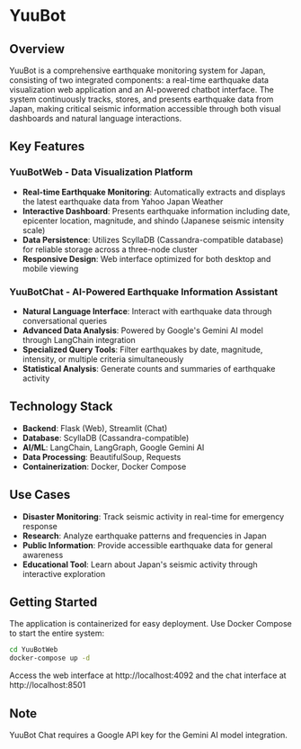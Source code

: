 # YuuBot

## Overview
YuuBot is a comprehensive earthquake monitoring system for Japan, consisting of two integrated components: a real-time earthquake data visualization web application and an AI-powered chatbot interface. The system continuously tracks, stores, and presents earthquake data from Japan, making critical seismic information accessible through both visual dashboards and natural language interactions.

## Key Features

### YuuBotWeb - Data Visualization Platform
- **Real-time Earthquake Monitoring**: Automatically extracts and displays the latest earthquake data from Yahoo Japan Weather
- **Interactive Dashboard**: Presents earthquake information including date, epicenter location, magnitude, and shindo (Japanese seismic intensity scale)
- **Data Persistence**: Utilizes ScyllaDB (Cassandra-compatible database) for reliable storage across a three-node cluster
- **Responsive Design**: Web interface optimized for both desktop and mobile viewing

### YuuBotChat - AI-Powered Earthquake Information Assistant
- **Natural Language Interface**: Interact with earthquake data through conversational queries
- **Advanced Data Analysis**: Powered by Google's Gemini AI model through LangChain integration
- **Specialized Query Tools**: Filter earthquakes by date, magnitude, intensity, or multiple criteria simultaneously
- **Statistical Analysis**: Generate counts and summaries of earthquake activity

## Technology Stack
- **Backend**: Flask (Web), Streamlit (Chat)
- **Database**: ScyllaDB (Cassandra-compatible)
- **AI/ML**: LangChain, LangGraph, Google Gemini AI
- **Data Processing**: BeautifulSoup, Requests
- **Containerization**: Docker, Docker Compose

## Use Cases
- **Disaster Monitoring**: Track seismic activity in real-time for emergency response
- **Research**: Analyze earthquake patterns and frequencies in Japan
- **Public Information**: Provide accessible earthquake data for general awareness
- **Educational Tool**: Learn about Japan's seismic activity through interactive exploration

## Getting Started
The application is containerized for easy deployment. Use Docker Compose to start the entire system:

```bash
cd YuuBotWeb
docker-compose up -d
```

Access the web interface at http://localhost:4092 and the chat interface at http://localhost:8501

## Note
YuuBot Chat requires a Google API key for the Gemini AI model integration.
